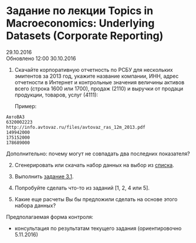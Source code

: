 Задание по лекции Topics in Macroeconomics: Underlying Datasets (Corporate Reporting)
=====================================================================================
29.10.2016  
Обновлено 12:00 30.10.2016

1. Скачайте корпоративную отчетность по РСБУ для нескольких эмитентов за 2013 год, 
   укажите название компании, ИНН, адрес отчетности в Интернет и контрольные значения величины
   активов всего (строка 1600 или 1700), продаж (2110) и выручки от продаци продукции, 
   товаров, услуг (4111):
   
   Пример:
```
АвтоВАЗ
6320002223
http://info.avtovaz.ru/files/avtovaz_ras_12m_2013.pdf
149942000
175152000
178689000     
```

   Дополнительно: почему могут не совпадать два последних показателя?
   

2. Сгенерировать или скачать набор данных на выбор из 
   [списка](https://github.com/epogrebnyak/data-rosstat-boo-2013/#Наборы-данных).

3. Выполнить [задание 3.1](https://github.com/epogrebnyak/data-rosstat-boo-2013#31).

4. Попробуйте сделать что-то из заданий [1, 2, 4 или 5].

5. Какие еще расчеты Вы бы предложили сделать на основе этого набора данных?

Предполагаемая форма контроля:
- консультация по результатам текущего задания (ориентировочно 5.11.2016)
